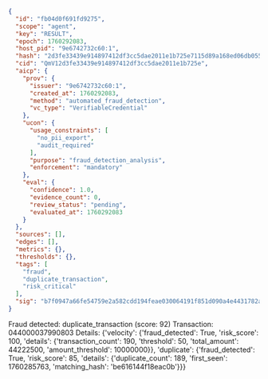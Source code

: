 ```json
{
  "id": "fb04d0f691fd9275",
  "scope": "agent",
  "key": "RESULT",
  "epoch": 1760292083,
  "host_pid": "9e6742732c60:1",
  "hash": "2d3fe33439e914897412df3cc5dae2011e1b725e7115d89a168ed06db055e3cd",
  "cid": "QmV12d3fe33439e914897412df3cc5dae2011e1b725e",
  "aicp": {
    "prov": {
      "issuer": "9e6742732c60:1",
      "created_at": 1760292083,
      "method": "automated_fraud_detection",
      "vc_type": "VerifiableCredential"
    },
    "ucon": {
      "usage_constraints": [
        "no_pii_export",
        "audit_required"
      ],
      "purpose": "fraud_detection_analysis",
      "enforcement": "mandatory"
    },
    "eval": {
      "confidence": 1.0,
      "evidence_count": 0,
      "review_status": "pending",
      "evaluated_at": 1760292083
    }
  },
  "sources": [],
  "edges": [],
  "metrics": {},
  "thresholds": {},
  "tags": [
    "fraud",
    "duplicate_transaction",
    "risk_critical"
  ],
  "sig": "b7f0947a66fe54759e2a582cdd194feae030064191f851d090a4e4431782ab2d"
}
```

Fraud detected: duplicate_transaction (score: 92)
Transaction: 044000037990803
Details: {'velocity': {'fraud_detected': True, 'risk_score': 100, 'details': {'transaction_count': 190, 'threshold': 50, 'total_amount': 44222500, 'amount_threshold': 10000000}}, 'duplicate': {'fraud_detected': True, 'risk_score': 85, 'details': {'duplicate_count': 189, 'first_seen': 1760285763, 'matching_hash': 'be616144f18eac0b'}}}